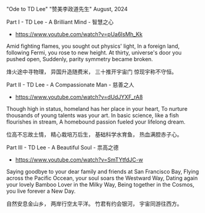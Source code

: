 "Ode to TD Lee"
"赞美李政道先生"
August, 2024


Part I - TD Lee - A Brilliant Mind - 智慧之心
- https://www.youtube.com/watch?v=pUa6IsMh_Kk

Amid fighting flames, you sought out physics' light,
In a foreign land, following Fermi, you rose to new height.
At thirty, universe's door you pushed open,
Suddenly, parity symmetry became broken.

烽火途中寻物理，
异国升造随费米，
三十推开宇宙门
惊现宇称不守恒。


Part II - TD Lee - A Compassionate Man - 慈善之人
- https://www.youtube.com/watch?v=dUdJYXF_rA8

Though high in status, homeland has her place in your heart,
To nurture thousands of young talents was your art.
In basic science, like a fish flourishes in stream,
A homebound passion fueled your lifelong dream.

位高不忘故土情，
精心栽培万后生，
基础科学水育鱼，
热血满腔赤子心。

Part III - TD Lee - A Beautiful Soul - 祟高之德
- https://www.youtube.com/watch?v=SmTYtfdJC-w

Saying goodbye to your dear family and friends at San Francisco Bay,
Flying across the Pacific Occean, your soul soars the Westward Way,
Dating again your lovely Bamboo Lover in the Milky Way,
Being together in the Cosmos, you live forever a New Day.

自然安息金山乡，
两岸行空太平洋。
竹君有约会银河，
宇宙同游往西方。